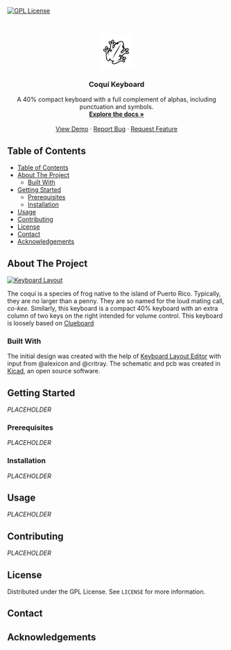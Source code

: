 <!--
*** Thanks for checking out this README Template. If you have a suggestion that would
*** make this better please fork the repo and create a pull request or simple open
*** an issue with the tag "enhancement".
*** Thanks again! Now go create something AMAZING! :D
-->





<!-- PROJECT SHIELDS -->
[![GPL License][license-shield]][license-url]



<!-- PROJECT LOGO -->
<br />
<p align="center">
  <a href="https://github.com/CaninoDev/Coqui">
    <img src="coqui.png" alt="Logo" width="80" height="80">
  </a>

  <h3 align="center">Coquí Keyboard</h3>

  <p align="center">
    A 40% compact keyboard with a full complement of alphas, including punctuation and symbols.
    <br />
    <a href="https://github.com/CaninoDev/Coqui"><strong>Explore the docs »</strong></a>
    <br />
    <br />
    <a href="https://github.com/othneildrew/Best-README-Template">View Demo</a>
    ·
    <a href="https://github.com/othneildrew/Best-README-Template/issues">Report Bug</a>
    ·
    <a href="https://github.com/othneildrew/Best-README-Template/issues">Request Feature</a>
  </p>
</p>



<!-- TABLE OF CONTENTS -->
## Table of Contents

- [Table of Contents](#table-of-contents)
- [About The Project](#about-the-project)
  - [Built With](#built-with)
- [Getting Started](#getting-started)
  - [Prerequisites](#prerequisites)
  - [Installation](#installation)
- [Usage](#usage)
- [Contributing](#contributing)
- [License](#license)
- [Contact](#contact)
- [Acknowledgements](#acknowledgements)



<!-- ABOUT THE PROJECT -->
## About The Project

[![Keyboard Layout][keyboard-layout]](https://github.com/CaninoDev/CoquiKeyboard)

The coquí is a species of frog native to the island of Puerto Rico. Typically, they are no larger than a penny. They are so named for the loud mating call, _co-kee_. Similarly, this keyboard is a compact 40% keyboard with an extra column of two keys on the right intended for volume control. This keyboard is loosely based on  [Clueboard](https://clueboard.co/)


### Built With
The initial design was created with the help of [Keyboard Layout Editor](www.keyboard-layout-editor.com/) with input from @alexicon and @critray.
The schematic and pcb was created in [Kicad](http://kicad-pcb.org), an open source software.


<!-- GETTING STARTED -->
## Getting Started

_PLACEHOLDER_
### Prerequisites

_PLACEHOLDER_

### Installation

_PLACEHOLDER_
<!-- USAGE EXAMPLES -->
## Usage

_PLACEHOLDER_
<!-- CONTRIBUTING -->
## Contributing

_PLACEHOLDER_
<!-- LICENSE -->
## License

Distributed under the GPL License. See `LICENSE` for more information.


<!-- CONTACT -->
## Contact


<!-- ACKNOWLEDGEMENTS -->
## Acknowledgements




<!-- MARKDOWN LINKS & IMAGES -->

[license-shield]: https://img.shields.io/badge/license-GPL-blue.svg?style=flat-square
[license-url]: https://choosealicense.com/licenses/mit
[keyboard-layout]: https://i.imgur.com/pRL0Bjm.png
